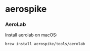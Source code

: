 # aerospike

### AeroLab

Install aerolab on macOS:
```bash
brew install aerospike/tools/aerolab
```
